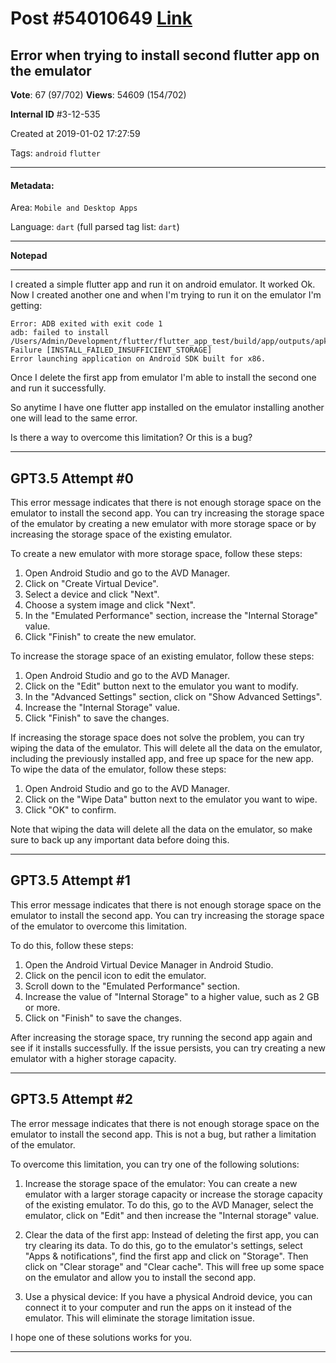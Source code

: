 
# Post \#54010649 [Link](https://stackoverflow.com/questions/54010649/)

## Error when trying to install second flutter app on the emulator

**Vote**: 67 (97/702) **Views**: 54609 (154/702) 

**Internal ID** \#3-12-535

Created at 2019-01-02 17:27:59

Tags: `android` `flutter`

----------

#### Metadata:

Area: `Mobile and Desktop Apps`

Language: `dart` (full parsed tag list: `dart`)

----------

**Notepad**


----------

I created a simple flutter app and run it on android emulator. It worked Ok. Now I created another one and when I'm trying to run it on the emulator I'm getting:

```
Error: ADB exited with exit code 1
adb: failed to install /Users/Admin/Development/flutter/flutter_app_test/build/app/outputs/apk/app.apk: Failure [INSTALL_FAILED_INSUFFICIENT_STORAGE]
Error launching application on Android SDK built for x86.
```


Once I delete the first app from emulator I'm able to install the second one and run it successfully. 

So anytime I have one flutter app installed on the emulator installing another one will lead to the same error.

Is there a way to overcome this limitation? Or this is a bug?


----------
        
## GPT3.5 Attempt \#0

This error message indicates that there is not enough storage space on the emulator to install the second app. You can try increasing the storage space of the emulator by creating a new emulator with more storage space or by increasing the storage space of the existing emulator.

To create a new emulator with more storage space, follow these steps:

1. Open Android Studio and go to the AVD Manager.
2. Click on "Create Virtual Device".
3. Select a device and click "Next".
4. Choose a system image and click "Next".
5. In the "Emulated Performance" section, increase the "Internal Storage" value.
6. Click "Finish" to create the new emulator.

To increase the storage space of an existing emulator, follow these steps:

1. Open Android Studio and go to the AVD Manager.
2. Click on the "Edit" button next to the emulator you want to modify.
3. In the "Advanced Settings" section, click on "Show Advanced Settings".
4. Increase the "Internal Storage" value.
5. Click "Finish" to save the changes.

If increasing the storage space does not solve the problem, you can try wiping the data of the emulator. This will delete all the data on the emulator, including the previously installed app, and free up space for the new app. To wipe the data of the emulator, follow these steps:

1. Open Android Studio and go to the AVD Manager.
2. Click on the "Wipe Data" button next to the emulator you want to wipe.
3. Click "OK" to confirm.

Note that wiping the data will delete all the data on the emulator, so make sure to back up any important data before doing this.

--------

## GPT3.5 Attempt \#1

This error message indicates that there is not enough storage space on the emulator to install the second app. You can try increasing the storage space of the emulator to overcome this limitation. 

To do this, follow these steps:

1. Open the Android Virtual Device Manager in Android Studio.
2. Click on the pencil icon to edit the emulator.
3. Scroll down to the "Emulated Performance" section.
4. Increase the value of "Internal Storage" to a higher value, such as 2 GB or more.
5. Click on "Finish" to save the changes.

After increasing the storage space, try running the second app again and see if it installs successfully. If the issue persists, you can try creating a new emulator with a higher storage capacity.

--------

## GPT3.5 Attempt \#2

The error message indicates that there is not enough storage space on the emulator to install the second app. This is not a bug, but rather a limitation of the emulator.

To overcome this limitation, you can try one of the following solutions:

1. Increase the storage space of the emulator: You can create a new emulator with a larger storage capacity or increase the storage capacity of the existing emulator. To do this, go to the AVD Manager, select the emulator, click on "Edit" and then increase the "Internal storage" value.

2. Clear the data of the first app: Instead of deleting the first app, you can try clearing its data. To do this, go to the emulator's settings, select "Apps & notifications", find the first app and click on "Storage". Then click on "Clear storage" and "Clear cache". This will free up some space on the emulator and allow you to install the second app.

3. Use a physical device: If you have a physical Android device, you can connect it to your computer and run the apps on it instead of the emulator. This will eliminate the storage limitation issue.

I hope one of these solutions works for you.

--------
